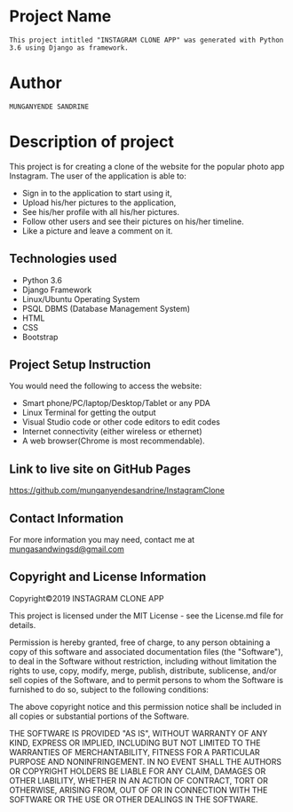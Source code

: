 # Project Name
`
This project intitled "INSTAGRAM CLONE APP" was generated with Python 3.6 using Django as framework.
`
# Author

`
MUNGANYENDE SANDRINE
`
# Description of project

This project is for creating a clone of the website for the popular photo app Instagram. The user of the application is able to:

* Sign in to the application to start using it,
* Upload his/her pictures to the application,
* See his/her profile with all his/her pictures.
* Follow other users and see their pictures on his/her timeline.
* Like a picture and leave a comment on it.


## Technologies used

* Python 3.6
* Django Framework
* Linux/Ubuntu Operating System
* PSQL DBMS (Database Management System)
* HTML
* CSS
* Bootstrap


## Project Setup Instruction

You would need the following to access the website:
*  Smart phone/PC/laptop/Desktop/Tablet or any PDA 
*  Linux Terminal for getting the output 
*  Visual Studio code or other code editors to edit codes
*  Internet connectivity (either wireless or ethernet) 
*  A web browser(Chrome is most recommendable).

## Link to live site on GitHub Pages

https://github.com/munganyendesandrine/InstagramClone


## Contact Information

For more information you may need, contact me at mungasandwingsd@gmail.com

## Copyright and License Information

Copyright©2019 INSTAGRAM CLONE APP

This project is licensed under the MIT License - see the License.md file for details.

Permission is hereby granted, free of charge, to any person obtaining a copy of this software and associated documentation files (the "Software"), to deal in the Software without restriction, including without limitation the rights to use, copy, modify, merge, publish, distribute, sublicense, and/or sell copies of the Software, and to permit persons to whom the Software is furnished to do so, subject to the following conditions:

The above copyright notice and this permission notice shall be included in all copies or substantial portions of the Software.

THE SOFTWARE IS PROVIDED "AS IS", WITHOUT WARRANTY OF ANY KIND, EXPRESS OR IMPLIED, INCLUDING BUT NOT LIMITED TO THE WARRANTIES OF MERCHANTABILITY, FITNESS FOR A PARTICULAR PURPOSE AND NONINFRINGEMENT. IN NO EVENT SHALL THE AUTHORS OR COPYRIGHT HOLDERS BE LIABLE FOR ANY CLAIM, DAMAGES OR OTHER LIABILITY, WHETHER IN AN ACTION OF CONTRACT, TORT OR OTHERWISE, ARISING FROM, OUT OF OR IN CONNECTION WITH THE SOFTWARE OR THE USE OR OTHER DEALINGS IN THE SOFTWARE.